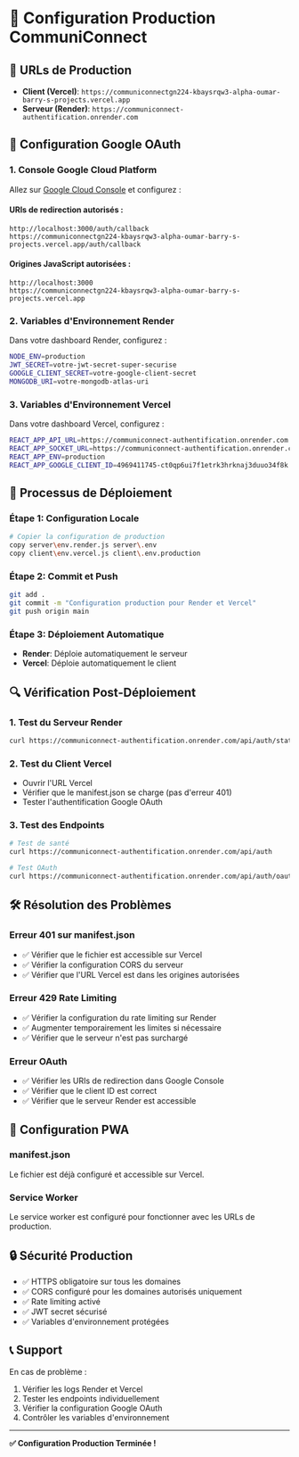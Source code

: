 # 🚀 Configuration Production CommuniConnect

## 📍 **URLs de Production**

- **Client (Vercel)**: `https://communiconnectgn224-kbaysrqw3-alpha-oumar-barry-s-projects.vercel.app`
- **Serveur (Render)**: `https://communiconnect-authentification.onrender.com`

## 🔑 **Configuration Google OAuth**

### **1. Console Google Cloud Platform**

Allez sur [Google Cloud Console](https://console.cloud.google.com/) et configurez :

#### **URIs de redirection autorisés :**
```
http://localhost:3000/auth/callback
https://communiconnectgn224-kbaysrqw3-alpha-oumar-barry-s-projects.vercel.app/auth/callback
```

#### **Origines JavaScript autorisées :**
```
http://localhost:3000
https://communiconnectgn224-kbaysrqw3-alpha-oumar-barry-s-projects.vercel.app
```

### **2. Variables d'Environnement Render**

Dans votre dashboard Render, configurez :

```bash
NODE_ENV=production
JWT_SECRET=votre-jwt-secret-super-securise
GOOGLE_CLIENT_SECRET=votre-google-client-secret
MONGODB_URI=votre-mongodb-atlas-uri
```

### **3. Variables d'Environnement Vercel**

Dans votre dashboard Vercel, configurez :

```bash
REACT_APP_API_URL=https://communiconnect-authentification.onrender.com
REACT_APP_SOCKET_URL=https://communiconnect-authentification.onrender.com
REACT_APP_ENV=production
REACT_APP_GOOGLE_CLIENT_ID=4969411745-ct0qp6ui7f1etrk3hrknaj3duuo34f8k.apps.googleusercontent.com
```

## 🚀 **Processus de Déploiement**

### **Étape 1: Configuration Locale**
```bash
# Copier la configuration de production
copy server\env.render.js server\.env
copy client\env.vercel.js client\.env.production
```

### **Étape 2: Commit et Push**
```bash
git add .
git commit -m "Configuration production pour Render et Vercel"
git push origin main
```

### **Étape 3: Déploiement Automatique**
- **Render**: Déploie automatiquement le serveur
- **Vercel**: Déploie automatiquement le client

## 🔍 **Vérification Post-Déploiement**

### **1. Test du Serveur Render**
```bash
curl https://communiconnect-authentification.onrender.com/api/auth/status
```

### **2. Test du Client Vercel**
- Ouvrir l'URL Vercel
- Vérifier que le manifest.json se charge (pas d'erreur 401)
- Tester l'authentification Google OAuth

### **3. Test des Endpoints**
```bash
# Test de santé
curl https://communiconnect-authentification.onrender.com/api/auth

# Test OAuth
curl https://communiconnect-authentification.onrender.com/api/auth/oauth/status
```

## 🛠️ **Résolution des Problèmes**

### **Erreur 401 sur manifest.json**
- ✅ Vérifier que le fichier est accessible sur Vercel
- ✅ Vérifier la configuration CORS du serveur
- ✅ Vérifier que l'URL Vercel est dans les origines autorisées

### **Erreur 429 Rate Limiting**
- ✅ Vérifier la configuration du rate limiting sur Render
- ✅ Augmenter temporairement les limites si nécessaire
- ✅ Vérifier que le serveur n'est pas surchargé

### **Erreur OAuth**
- ✅ Vérifier les URIs de redirection dans Google Console
- ✅ Vérifier que le client ID est correct
- ✅ Vérifier que le serveur Render est accessible

## 📱 **Configuration PWA**

### **manifest.json**
Le fichier est déjà configuré et accessible sur Vercel.

### **Service Worker**
Le service worker est configuré pour fonctionner avec les URLs de production.

## 🔒 **Sécurité Production**

- ✅ HTTPS obligatoire sur tous les domaines
- ✅ CORS configuré pour les domaines autorisés uniquement
- ✅ Rate limiting activé
- ✅ JWT secret sécurisé
- ✅ Variables d'environnement protégées

## 📞 **Support**

En cas de problème :
1. Vérifier les logs Render et Vercel
2. Tester les endpoints individuellement
3. Vérifier la configuration Google OAuth
4. Contrôler les variables d'environnement

---

**✅ Configuration Production Terminée !**
